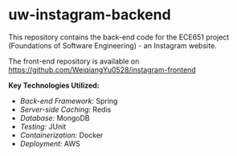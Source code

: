 # uw-instagram-backend

This repository contains the back-end code for the ECE651 project (Foundations of Software Engineering) - an Instagram website.

The front-end repository is available on https://github.com/WeiqiangYu0528/instagram-frontend

**Key Technologies Utilized:**

- *Back-end Framework:* Spring
- *Server-side Caching:* Redis
- *Database:* MongoDB
- *Testing:* JUnit
- *Containerization:* Docker
- *Deployment:* AWS
